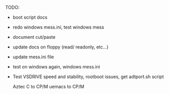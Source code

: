TODO:


*   boot script docs

*   redo windows mess.ini, test windows mess

*	document cut/paste

*   update docs on floppy (read/ readonly, etc...)

*   update mess.ini file

*   test on windows again, windows mess.ini

*   Test VSDRIVE speed and stability, rootboot issues, get adtport.sh script

	Aztec C to CP/M
	uemacs to CP/M



